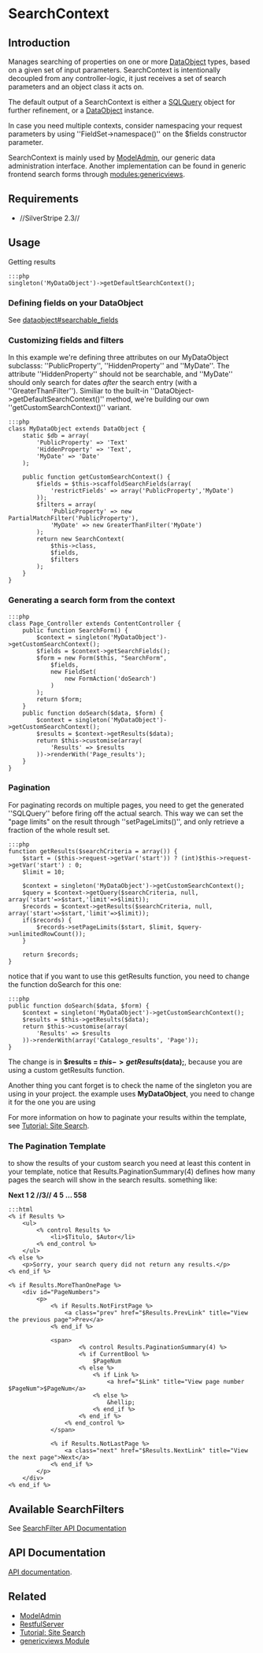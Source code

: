# SearchContext

## Introduction

Manages searching of properties on one or more [DataObject](http://api.silverstripe.org/trunk/sapphire/model/DataObject.html) types, based on a given set of input parameters. SearchContext is intentionally decoupled from any controller-logic,
it just receives a set of search parameters and an object class it acts on.

The default output of a SearchContext is either a [SQLQuery](SQLQuery) object for further refinement, or a [DataObject](http://api.silverstripe.org/trunk/sapphire/model/DataObject.html) instance.

In case you need multiple contexts, consider namespacing your request parameters by using ''FieldSet->namespace()'' on the $fields constructor parameter.

SearchContext is mainly used by [ModelAdmin](ModelAdmin), our generic data administration interface. Another implementation can be found in generic frontend search forms through [modules:genericviews](modules/genericviews).

## Requirements

*  //SilverStripe 2.3//

## Usage

Getting results

	:::php
	singleton('MyDataObject')->getDefaultSearchContext();


### Defining fields on your DataObject

See [dataobject#searchable_fields](dataobject#searchable_fields)

### Customizing fields and filters

In this example we're defining three attributes on our MyDataObject subclasss: ''PublicProperty'', ''HiddenProperty'' and ''MyDate''. The attribute ''HiddenProperty'' should not be searchable, and ''MyDate'' should only search for dates *after* the search entry (with a ''GreaterThanFilter''). Similiar to the built-in ''DataObject->getDefaultSearchContext()'' method, we're building our own ''getCustomSearchContext()'' variant.

	:::php
	class MyDataObject extends DataObject {
		static $db = array(
			'PublicProperty' => 'Text'
			'HiddenProperty' => 'Text',
			'MyDate' => 'Date'
		);
		
		public function getCustomSearchContext() {
			$fields = $this->scaffoldSearchFields(array(
				'restrictFields' => array('PublicProperty','MyDate')
			));
			$filters = array(
				'PublicProperty' => new PartialMatchFilter('PublicProperty'),
				'MyDate' => new GreaterThanFilter('MyDate')
			);
			return new SearchContext(
				$this->class, 
				$fields, 
				$filters
			);
		}
	}
		





### Generating a search form from the context

	:::php
	class Page_Controller extends ContentController {
		public function SearchForm() {
			$context = singleton('MyDataObject')->getCustomSearchContext();
			$fields = $context->getSearchFields();
			$form = new Form($this, "SearchForm",
				$fields,
				new FieldSet(
					new FormAction('doSearch')
				)
			);
			return $form;
		}
		public function doSearch($data, $form) {
			$context = singleton('MyDataObject')->getCustomSearchContext();
			$results = $context->getResults($data);
			return $this->customise(array(
				'Results' => $results
			))->renderWith('Page_results');
		}
	}







### Pagination

For paginating records on multiple pages, you need to get the generated ''SQLQuery'' before firing off the actual search. This way we can set the "page limits" on the result through ''setPageLimits()'', and only retrieve a fraction of the whole result set.


	:::php
	function getResults($searchCriteria = array()) {
		$start = ($this->request->getVar('start')) ? (int)$this->request->getVar('start') : 0;
		$limit = 10;
			
		$context = singleton('MyDataObject')->getCustomSearchContext();
		$query = $context->getQuery($searchCriteria, null, array('start'=>$start,'limit'=>$limit));
		$records = $context->getResults($searchCriteria, null, array('start'=>$start,'limit'=>$limit));
		if($records) {
			$records->setPageLimits($start, $limit, $query->unlimitedRowCount());
		}
			
		return $records;
	}


notice that if you want to use this getResults function, you need to change the function doSearch for this one:

	:::php
	public function doSearch($data, $form) {
		$context = singleton('MyDataObject')->getCustomSearchContext();
		$results = $this->getResults($data);
		return $this->customise(array(
			'Results' => $results
		))->renderWith(array('Catalogo_results', 'Page'));
	}


The change is in **$results = $this->getResults($data);**, because you are using a custom getResults function.

Another thing you cant forget is to check the name of the singleton you are using in your project. the example uses **MyDataObject**, you need to change it for the one you are using

For more information on how to paginate your results within the template, see [Tutorial: Site Search](tutorial/4-site-search).


### The Pagination Template

to show the results of your custom search you need at least this content in your template, notice that Results.PaginationSummary(4) defines how many pages the search will show in the search results. something like:

**Next   1 2  //3//  4  5  … 558**  


	:::html
	<% if Results %>
		<ul>
			<% control Results %>
				<li>$Titulo, $Autor</li>
			<% end_control %>
		</ul>
	<% else %>
		<p>Sorry, your search query did not return any results.</p>
	<% end_if %>
	
	<% if Results.MoreThanOnePage %>
		<div id="PageNumbers">
			<p>
				<% if Results.NotFirstPage %>
					<a class="prev" href="$Results.PrevLink" title="View the previous page">Prev</a>
				<% end_if %>
			
				<span>
			    		<% control Results.PaginationSummary(4) %>
						<% if CurrentBool %>
							$PageNum
						<% else %>
							<% if Link %>
								<a href="$Link" title="View page number $PageNum">$PageNum</a>
							<% else %>
								&hellip;
							<% end_if %>
						<% end_if %>
					<% end_control %>
				</span>
			
				<% if Results.NotLastPage %>
					<a class="next" href="$Results.NextLink" title="View the next page">Next</a>
				<% end_if %>
			</p>
		</div>
	<% end_if %>


## Available SearchFilters

See [SearchFilter API Documentation](http://api.silverstripe.org/current/sapphire/search/SearchFilter.html)  

## API Documentation

[API documentation](http://api.silverstripe.org/current/sapphire/search/SearchContext.html).

## Related

*  [ModelAdmin](ModelAdmin)
*  [RestfulServer](RestfulServer)
*  [Tutorial: Site Search](tutorial/4-site-search)
*  [genericviews Module](modules/genericviews)
